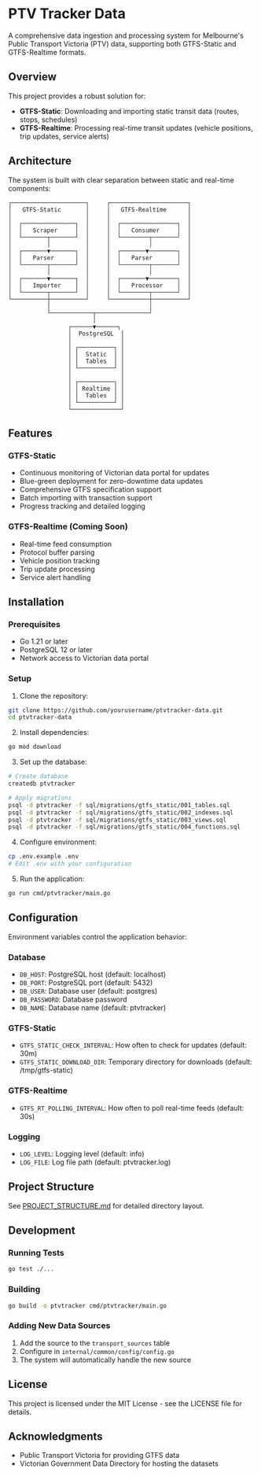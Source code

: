 # PTV Tracker Data

A comprehensive data ingestion and processing system for Melbourne's Public Transport Victoria (PTV) data, supporting both GTFS-Static and GTFS-Realtime formats.

## Overview

This project provides a robust solution for:
- **GTFS-Static**: Downloading and importing static transit data (routes, stops, schedules)
- **GTFS-Realtime**: Processing real-time transit updates (vehicle positions, trip updates, service alerts)

## Architecture

The system is built with clear separation between static and real-time components:

```
┌─────────────────────┐     ┌──────────────────────┐
│   GTFS-Static       │     │   GTFS-Realtime      │
│                     │     │                      │
│  ┌───────────────┐  │     │  ┌────────────────┐  │
│  │   Scraper     │  │     │  │   Consumer     │  │
│  └───────┬───────┘  │     │  └────────┬───────┘  │
│          │          │     │           │          │
│  ┌───────▼───────┐  │     │  ┌───────▼────────┐  │
│  │   Parser      │  │     │  │   Parser       │  │
│  └───────┬───────┘  │     │  └────────┬───────┘  │
│          │          │     │           │          │
│  ┌───────▼───────┐  │     │  ┌───────▼────────┐  │
│  │   Importer    │  │     │  │   Processor    │  │
│  └───────┬───────┘  │     │  └────────┬───────┘  │
└──────────┼──────────┘     └───────────┼──────────┘
           │                            │
           └────────────┬───────────────┘
                        │
                 ┌──────▼──────┐
                 │  PostgreSQL  │
                 │              │
                 │ ┌──────────┐ │
                 │ │  Static  │ │
                 │ │  Tables  │ │
                 │ └──────────┘ │
                 │              │
                 │ ┌──────────┐ │
                 │ │ Realtime │ │
                 │ │  Tables  │ │
                 │ └──────────┘ │
                 └──────────────┘
```

## Features

### GTFS-Static
- Continuous monitoring of Victorian data portal for updates
- Blue-green deployment for zero-downtime data updates
- Comprehensive GTFS specification support
- Batch importing with transaction support
- Progress tracking and detailed logging

### GTFS-Realtime (Coming Soon)
- Real-time feed consumption
- Protocol buffer parsing
- Vehicle position tracking
- Trip update processing
- Service alert handling

## Installation

### Prerequisites
- Go 1.21 or later
- PostgreSQL 12 or later
- Network access to Victorian data portal

### Setup

1. Clone the repository:
```bash
git clone https://github.com/yourusername/ptvtracker-data.git
cd ptvtracker-data
```

2. Install dependencies:
```bash
go mod download
```

3. Set up the database:
```bash
# Create database
createdb ptvtracker

# Apply migrations
psql -d ptvtracker -f sql/migrations/gtfs_static/001_tables.sql
psql -d ptvtracker -f sql/migrations/gtfs_static/002_indexes.sql
psql -d ptvtracker -f sql/migrations/gtfs_static/003_views.sql
psql -d ptvtracker -f sql/migrations/gtfs_static/004_functions.sql
```

4. Configure environment:
```bash
cp .env.example .env
# Edit .env with your configuration
```

5. Run the application:
```bash
go run cmd/ptvtracker/main.go
```

## Configuration

Environment variables control the application behavior:

### Database
- `DB_HOST`: PostgreSQL host (default: localhost)
- `DB_PORT`: PostgreSQL port (default: 5432)
- `DB_USER`: Database user (default: postgres)
- `DB_PASSWORD`: Database password
- `DB_NAME`: Database name (default: ptvtracker)

### GTFS-Static
- `GTFS_STATIC_CHECK_INTERVAL`: How often to check for updates (default: 30m)
- `GTFS_STATIC_DOWNLOAD_DIR`: Temporary directory for downloads (default: /tmp/gtfs-static)

### GTFS-Realtime
- `GTFS_RT_POLLING_INTERVAL`: How often to poll real-time feeds (default: 30s)

### Logging
- `LOG_LEVEL`: Logging level (default: info)
- `LOG_FILE`: Log file path (default: ptvtracker.log)

## Project Structure

See [PROJECT_STRUCTURE.md](PROJECT_STRUCTURE.md) for detailed directory layout.

## Development

### Running Tests
```bash
go test ./...
```

### Building
```bash
go build -o ptvtracker cmd/ptvtracker/main.go
```

### Adding New Data Sources

1. Add the source to the `transport_sources` table
2. Configure in `internal/common/config/config.go`
3. The system will automatically handle the new source

## License

This project is licensed under the MIT License - see the LICENSE file for details.

## Acknowledgments

- Public Transport Victoria for providing GTFS data
- Victorian Government Data Directory for hosting the datasets